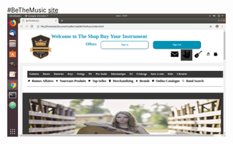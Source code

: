 
#BeTheMusic
[site]("https://diogomamartins.github.io/BeTheMusic/")
![Header](imagesReadme/first.png)


